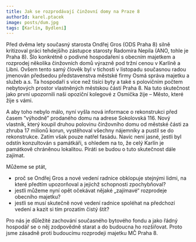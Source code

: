```yaml
---
title: Jak se rozprodávají činžovní domy na Praze 8
authorId: karel.ptacek
image: posts/dum.jpg
tags: [Karlín, Bydlení]
---
```


Před dvěma lety současný starosta Ondřej Gros (ODS Praha 8) silně kritizoval práci tehdejšího zástupce starosty Radomíra Nepila (ANO, tohle je Praha 8). Šlo konkrétně o podivné hospodaření s obecním majetkem a rozprodej několika činžovních domů výrazně pod tržní cenou v Karlíně a Libni. Ovšem tento samý člověk byl v tichosti v listopadu současnou radou jmenován předsedou představenstva městské firmy Osmá správa majetku a služeb a.s. Ta hospodaří s více než tisíci byty a také s polovičním počtem nebytových prostor vlastněných městskou částí Praha 8. Na tuto skutečnost jako první upozornili naši opoziční kolegové z Osmička žije – Město, které žije s vámi.

A aby toho nebylo málo, nyní vyšla nová informace o rekonstrukci před časem “výhodně” prodaného domu na adrese Sokolovská 116. Nový vlastník, který koupil druhou polovinu činžovního domu od městské části za zhruba 17 milionů korun, vystěhoval všechny nájemníky a pustil se do rekonstrukce. Zatím však pouze natřel fasádu. Navíc není jasné, jestli byl odstín konzultován s památkáři, s ohledem na to, že celý Karlín je památkově chráněnou lokalitou. Piráti se budou o tuto skutečnost dále zajímat.

Můžeme se ptát,

* proč se Ondřej Gros a nové vedení radnice obklopuje stejnými lidmi, na které předtím upozorňoval a jejichž schopnosti zpochybňoval?
* jestli můžeme nyní opět očekávat nějaké „zajímavé“ rozprodeje obecního majetku?
* jestli se musí skutečně nové vedení radnice spoléhat na předchozí vedení a kazit si tím prozatím čistý štít?

Pro nás je důležité zachování současného bytového fondu a jako řádný hospodář se o něj zodpovědně starat a do budoucna ho rozšiřovat. Proto jsme zásadně proti budoucímu rozprodeji majetku MČ Praha 8.
